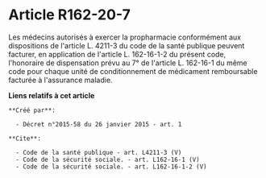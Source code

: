 # Article R162-20-7

Les médecins autorisés à exercer la propharmacie conformément aux dispositions de l'article L. 4211-3 du code de la santé
publique peuvent facturer, en application de l'article L. 162-16-1-2 du présent code, l'honoraire de dispensation prévu au 7°
de l'article L. 162-16-1 du même code pour chaque unité de conditionnement de médicament remboursable facturée à l'assurance
maladie.

**Liens relatifs à cet article**

	**Créé par**:

	  - Décret n°2015-58 du 26 janvier 2015 - art. 1

	**Cite**:

	  - Code de la santé publique - art. L4211-3 (V)
	  - Code de la sécurité sociale. - art. L162-16-1 (V)
	  - Code de la sécurité sociale. - art. L162-16-1-2 (V)
